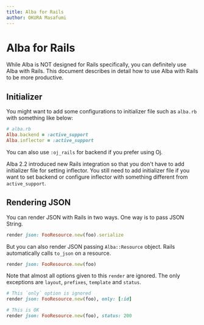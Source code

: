 ```yaml
---
title: Alba for Rails
author: OKURA Masafumi
---
```


# Alba for Rails

While Alba is NOT designed for Rails specifically, you can definitely use Alba with Rails. This document describes in detail how to use Alba with Rails to be more productive.

## Initializer

You might want to add some configurations to initializer file such as `alba.rb` with something like below:

```ruby
# alba.rb
Alba.backend = :active_support
Alba.inflector = :active_support
```

You can also use `:oj_rails` for backend if you prefer using Oj.

Alba 2.2 introduced new Rails integration so that you don't have to add initializer file for setting inflector. You still need to add initializer file if you want to set backend or configure inflector with something different from `active_support`.

## Rendering JSON

You can render JSON with Rails in two ways. One way is to pass JSON String.

```ruby
render json: FooResource.new(foo).serialize
```

But you can also render JSON passing `Alba::Resource` object. Rails automatically calls `to_json` on a resource.

```ruby
render json: FooResource.new(foo)
```

Note that almost all options given to this `render` are ignored. The only exceptions are `layout`, `prefixes`, `template` and `status`.

```ruby
# This `only` option is ignored
render json: FooResource.new(foo), only: [:id]

# This is OK
render json: FooResource.new(foo), status: 200
```
